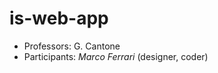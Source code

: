 is-web-app
========================
 * Professors: G. Cantone
 * Participants: *Marco Ferrari* (designer, coder)
 